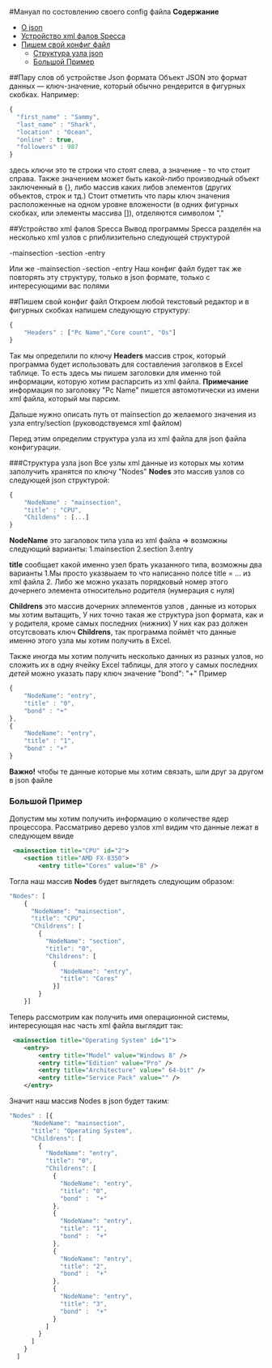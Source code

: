#Мануал по состовлению своего config файла
**Содержание**
- [О json](##Пару-слов-об-устройстве-Json-формата)
- [Устройство xml фалов Specca](##Устройство-xml-фалов-Specca)
- [Пишем свой конфиг файл](##Пишем-свой-конфиг-файл)
    - [Структура узла json](###Структура-узла-json)
    - [Большой Пример](###Большой-Пример)

##Пару слов об устройстве Json формата
Объект JSON это формат данных — ключ-значение, который обычно рендерится в фигурных скобках.
Например:
```javascript
{
  "first_name" : "Sammy",
  "last_name" : "Shark",
  "location" : "Ocean",
  "online" : true,
  "followers" : 987
}
```
здесь ключи это те строки что стоят слева, а значение - то что стоит справа.
Также значением может быть какой-либо производный объект заключенный в {},
либо массив каких либов элементов (других объектов, строк и тд.)
Стоит отметить что пары ключ значения расположенные на одном уровне вложености (в одних фигурных скобках, или элементы массива []), отделяются символом ","

##Устройство xml фалов Specca
Вывод программы Specca разделён на несколько xml узлов с рпиблизительно следующей структурой

-mainsection
    -section
    -entry

Или же
-mainsection
    -section
        -entry
Наш конфиг файл будет так же повторять эту структуру, только в json формате,
 только с интересующими вас полями

##Пишем свой конфиг файл
Откроем любой текстовый редактор и в фигурных скобках напишем следующую структуру:

```javascript
{
    "Headers" : ["Pc Name","Core count", "Os"]
}
```
Так мы определили по ключу **Headers** массив строк, который программа будет использовать для
составления заголвков в Excel таблице. То есть здесь мы пишем заголовки для
именно той информации, которую хотим распарсить из xml файла.
**Примечание** информация по заголовку "Pc Name" пишется автомотически из имени xml файла, который мы парсим.

Дальше нужно описать путь от mainsection до желаемого значения из узла entry/section (руководствуемся xml файлом)

Перед этим определим структура узла из xml файла для json файла конфигурации.

###Структура узла json
Все узлы xml данные из которых мы хотим заполучить хранятся по ключу "Nodes"
**Nodes** это массив узлов со следующей json структурой:
```javascript
{
    "NodeName" : "mainsection",
    "title" : "CPU",
    "Childens" : [...]
}
```
**NodeName** это загаловок типа узла из xml файла => возможны следующий варианты:
1.mainsection
2.section
3.entry

**title** сообщает какой именно узел брать указанного типа, возможны два варианты
1.Мы просто указвыаем то что написанно полсе title = ... из xml файла
2. Либо же можно указать порядковый номер этого дочернего элемента относительно родителя (нумерация с нуля)

**Childrens** это массив дочерних эллементов узлов , данные из которых мы хотим вытащить,
У них точно такая же структура json формата, как и у родителя, кроме самых последних (нижних)
У них как раз должен отсутсвовать ключ **Childrens**, так программа поймёт что данные именно этого узла мы хотим получить в Excel.

Также иногда мы хотим получить несколько данных из разных узлов, но сложить их в одну ячейку Excel таблицы, для этого у самых последних *детей* можно указать пару ключ значение "bond": "+"
Пример
```javascript
{
    "NodeName": "entry",
    "title" : "0",
    "bond" : "+"
},
{
    "NodeName": "entry",
    "title" : "1",
    "bond" : "+"
}
```
**Важно!** чтобы те данные которые мы хотим связать, шли друг за другом в json файле

### Большой Пример

Допустим мы хотим получить информацию о количестве ядер процессора.
Рассматриво дерево узлов xml видим что данные лежат в следующем ввиде
```xml
 <mainsection title="CPU" id="2">
    <section title="AMD FX-8350">
        <entry title="Cores" value="8" />
```
Тогла наш массив **Nodes** будет выглядеть следующим образом:

```javascript
"Nodes": [
    {
      "NodeName": "mainsection",
      "title": "CPU",
      "Childrens": [
        {
          "NodeName": "section",
          "title": "0",
          "Childrens": [
            {
              "NodeName": "entry",
              "title": "Cores"
            }]
        }
    }]
```
Теперь рассмотрим как получить имя операционной системы, интересующая нас часть xml файла
выглядит так:

```xml
 <mainsection title="Operating System" id="1">
    <entry>
        <entry title="Model" value="Windows 8" />
        <entry title="Edition" value="Pro" />
        <entry title="Architecture" value=" 64-bit" />
        <entry title="Service Pack" value="" />
    </entry>
```
Значит наш массив Nodes в json будет таким:

```javascript
"Nodes" : [{
      "NodeName": "mainsection",
      "title": "Operating System",
      "Childrens": [
        {
          "NodeName": "entry",
          "title": "0",
          "Childrens": [
            {
              "NodeName": "entry",
              "title": "0",
              "bond" :  "+"
            },
            {
              "NodeName": "entry",
              "title": "1",
              "bond" :  "+"
            },
            {
              "NodeName": "entry",
              "title": "2",
              "bond" :  "+"
            },
            {
              "NodeName": "entry",
              "title": "3",
              "bond" :  "+"
            }
          ]
        }
      ]
    }
  ]
```

